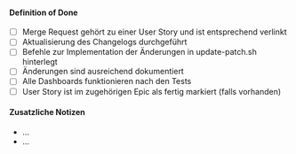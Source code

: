 #### Definition of Done

* [ ] Merge Request gehört zu einer User Story und ist entsprechend verlinkt
* [ ] Aktualisierung des Changelogs durchgeführt
* [ ] Befehle zur Implementation der Änderungen in update-patch.sh hinterlegt
* [ ] Änderungen sind ausreichend dokumentiert
* [ ] Alle Dashboards funktionieren nach den Tests
* [ ] User Story ist im zugehörigen Epic als fertig markiert (falls vorhanden)

#### Zusatzliche Notizen
* ...
* ...
